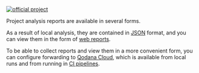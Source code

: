 [//]: # (title: Inspection results)

[![official project](https://jb.gg/badges/official-flat-square.svg)](https://confluence.jetbrains.com/display/ALL/JetBrains+on+GitHub)

Project analysis reports are available in several forms.

As a result of local analysis, they are contained in [JSON](qodana-sarif-output.md) format, and you can view them in 
the form of [web reports](ui-overview.md). 

To be able to collect reports and view them in a more convenient form, you can configure forwarding to 
[Qodana Cloud](cloud-overview-reports.xml), which is available from local runs and from running in [CI pipelines](ci.md).


